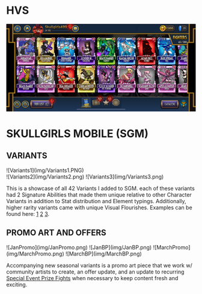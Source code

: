 # HVS
![Variants1](img/Variants1.PNG)
<h1> SKULLGIRLS MOBILE (SGM)</h1>

<h2> VARIANTS </h2>
![Variants1](img/Variants1.PNG)</br>
![Variants2](img/Variants2.png)
![Variants3](img/Variants3.png)
<p>This is a showcase of all 42 Variants I added to SGM. each of these variants had 2 Signature Abilities that made them unique relative to other Character Variants in addition to Stat distribution and Element typings. Additionally, higher rarity variants came with unique Visual Flourishes. Examples can be found here: <a href="https://www.youtube.com/watch?v=EwFHLaNsHsM">1</a> <a href="https://youtu.be/9sA8Di9PE-4">2</a> <a href="https://youtu.be/Oa85PSxzB8Y">3</a>.</p>

<h2> PROMO ART AND OFFERS </h2>
![JanPromo](img/JanPromo.png)
![JanBP](img/JanBP.png)
![MarchPromo](img/MarchPromo.png)
![MarchBP](img/MarchBP.png)
<p> Accompanying new seasonal variants is a promo art piece that we work w/ community artists to create, an offer update, and an update to recurring <a href="https://skullgirlsmobile.fandom.com/wiki/Prize_Fights#Special_Event_Prize_Fights">Special Event Prize Fights</a> when necessary to keep content fresh and exciting.</p>
